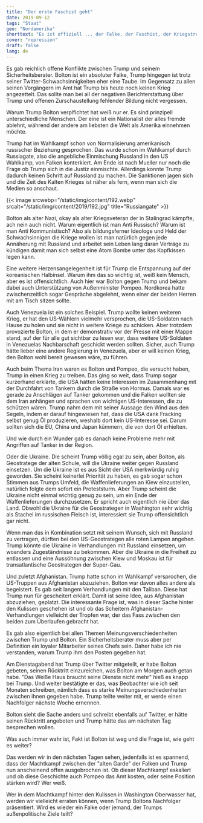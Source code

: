 ```yaml
---
title: "Der erste Faschist geht"
date: 2019-09-12
tags: "Staat"
geo: "Nordamerika"
shorttext: "Es ist offiziell ... der Falke, der Faschist, der Kriegstreiber, der alte unzufriedene kalte Krieger verlässt Trump ..."
cover: "repression"
draft: false
lang: de
---
```


Es gab reichlich offene Konflikte zwischen Trump und seinem Sicherheitsberater. Bolton ist ein absoluter Falke, Trump hingegen ist trotz seiner Twitter-Schwachsinnigkeiten eher eine Taube. Im Gegensatz zu allen seinen Vorgängern im Amt hat Trump bis heute noch keinen Krieg angezettelt. Das sollte man bei all der negativen Berichterstattung über Trump und offenen Zurschaustellung fehlender Bildung nicht vergessen.

Warum Trump Bolton verplfichtet hat weiß nur er. Es sind prinzipell unterschiedliche Menschen. Der eine ist ein Nationalist der alles fremde ablehnt, während der andere am liebsten die Welt als Amerika einnehmen möchte. 

Trump hat im Wahlkampf schon von Normalisierung amerikanisch russischer Beziehung gesprochen. Das wurde schon im Wahlkampf durch Russiagate, also die angebliche Einmischung Russland in den US Wahlkamp, von Falken konterkiert. Am Ende ist nach Mueller nur noch die Frage ob Trump sich in die Justiz einmischte. Allerdings konnte Trump dadurch keinen Schritt auf Russland zu machen. Die Sanktionen jagen sich und die Zeit des Kalten Krieges ist näher als fern, wenn man sich die Medien so anschaut. 

{{< image srcwebp="/static/img/content/192.webp" srcalt="/static/img/content/2019/192.jpg" title="Russiangate" >}}

Bolton als alter Nazi, okay als alter Kriegsveteran der in Stalingrad kämpfte, ach nein auch nicht. Warum eigentlich ist man Anti Russisch? Warum ist man Anti Kommunistisch? Also als bildungsferner Ideologe und Held der Schwachsinnigen die Kriege wollen ist man natürlich gegen jede Annäherung mit Russland und arbeitet sein Leben lang daran Verträge zu kündigen damit man sich selbst eine Atom Bombe unter das Kopfkissen legen kann. 

Eine weitere Herzensangelegenheit ist für Trump die Entspannung auf der koreanischen Halbinsel. Warum ihm das so wichtig ist, weiß kein Mensch, aber es ist offensichtlich. Auch hier war Bolton gegen Trump und bekam dabei auch Unterstützung von Außenminister Pompeo. Nordkorea hatte zwischenzeitlich sogar Gespräche abgelehnt, wenn einer der beiden Herren mit am Tisch sitzen sollte.

Auch Venezuela ist ein solches Beispiel. Trump wollte keinen weiteren Krieg, er hat den US-Wählern vielmehr versprochen, die US-Soldaten nach Hause zu holen und sie nicht in weitere Kriege zu schicken. Aber trotzdem provozierte Bolton, in dem er demonstrativ vor der Presse mit einer Mappe stand, auf der für alle gut sichtbar zu lesen war, dass weitere US-Soldaten in Venezuelas Nachbarschaft geschickt werden sollten. Sicher, auch Trump hätte lieber eine andere Regierung in Venezuela, aber er will keinen Krieg, den Bolton wohl bereit gewesen wäre, zu führen.

Auch beim Thema Iran waren es Bolton und Pompeo, die versucht haben, Trump in einen Krieg zu treiben. Das ging so weit, dass Trump sogar kurzerhand erklärte, die USA hätten keine Interessen im Zusammenhang mit der Durchfahrt von Tankern durch die Straße von Hormus. Damals war es gerade zu Anschlägen auf Tanker gekommen und die Falken wollten sie dem Iran anhängen und sprachen von wichtigen US-Interessen, die zu schützen wären. Trump nahm dem mit seiner Aussage den Wind aus den Segeln, indem er darauf hingewiesen hat, dass die USA dank Fracking selbst genug Öl produzieren, weshalb dort kein US-Interesse sei. Darum sollten sich die EU, China und Japan kümmern, die von dort Öl erhielten.

Und wie durch ein Wunder gab es danach keine Probleme mehr mit Angriffen auf Tanker in der Region.

Oder die Ukraine. Die scheint Trump völlig egal zu sein, aber Bolton, als Geostratege der alten Schule, will die Ukraine weiter gegen Russland einsetzen. Um die Ukraine ist es aus Sicht der USA merkwürdig ruhig geworden. Sie scheint keinerlei Priorität zu haben, es gab sogar schon Stimmen aus Trumps Umfeld, die Waffenlieferungen an Kiew einzustellen, natürlich folgte dem sofort ein Proteststurm. Aber Trump scheint die Ukraine nicht einmal wichtig genug zu sein, um ein Ende der Waffenlieferungen durchzusetzen. Er spricht auch eigentlich nie über das Land. Obwohl die Ukraine für die Geostrategen in Washington sehr wichtig als Stachel im russischen Fleisch ist, interessiert sie Trump offensichtlich gar nicht.

Wenn man das in Kombination setzt mit seinem Wunsch, sich mit Russland zu vertragen, dürften bei den US-Geostrategen alle roten Lampen angehen. Trump könnte die Ukraine in Verhandlungen mit Russland einsetzen, um woanders Zugeständnisse zu bekommen. Aber die Ukraine in die Freiheit zu entlassen und eine Aussöhnung zwischen Kiew und Moskau ist für transatlantische Geostrategen der Super-Gau.

Und zuletzt Afghanistan. Trump hatte schon im Wahlkampf versprochen, die US-Truppen aus Afghanistan abzuziehen. Bolton war davon alles andere als begeistert. Es gab seit langem Verhandlungen mit den Taliban. Diese hat Trump nun für gescheitert erklärt. Damit ist seine Idee, aus Afghanistan abzuziehen, geplatzt. Die interessante Frage ist, was in dieser Sache hinter den Kulissen geschehen ist und ob das Scheitern Afghanistan-Verhandlungen vielleicht der Tropfen war, der das Fass zwischen den beiden zum Überlaufen gebracht hat.

Es gab also eigentlich bei allen Themen Meinungsverschiedenheiten zwischen Trump und Bolton. Ein Sicherheitsberater muss aber per Definition ein loyaler Mitarbeiter seines Chefs sein. Daher habe ich nie verstanden, warum Trump ihm den Posten gegeben hat.

Am Dienstagabend hat Trump über Twitter mitgeteilt, er habe Bolton gebeten, seinen Rücktritt einzureichen, was Bolton am Morgen auch getan habe. "Das Weiße Haus braucht seine Dienste nicht mehr" hieß es knapp bei Trump. Und weiter bestätigte er das, was Beobachter wie ich seit Monaten schreiben, nämlich dass es starke Meinungsverschiedenheiten zwischen ihnen gegeben habe. Trump teilte weiter mit, er werde einen Nachfolger nächste Woche ernennen.

Bolton sieht die Sache anders und schreibt ebenfalls auf Twitter, er hätte seinen Rücktritt angeboten und Trump hätte das am nächsten Tag besprechen wollen.

Was auch immer wahr ist, Fakt ist Bolton ist weg und die Frage ist, wie geht es weiter?

Das werden wir in den nächsten Tagen sehen, jedenfalls ist es spannend, dass der Machtkampf zwischen der "alten Garde" der Falken und Trump nun anscheinend offen ausgebrochen ist. Ob dieser Machtkampf eskaliert und ob diese Geschichte auch Pompeo das Amt kosten, oder seine Position stärken wird? Wer weiß.

Wer in dem Machtkampf hinter den Kulissen in Washington Oberwasser hat, werden wir vielleicht erraten können, wenn Trump Boltons Nachfolger präsentiert. Wird es wieder ein Falke oder jemand, der Trumps außenpolitische Ziele teilt?
